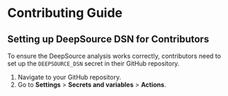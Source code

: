 # Contributing Guide

## Setting up DeepSource DSN for Contributors

To ensure the DeepSource analysis works correctly, contributors need to set up the `DEEPSOURCE_DSN` secret in their GitHub repository.

1. Navigate to your GitHub repository.
2. Go to **Settings** > **Secrets and variables** > **Actions**.


